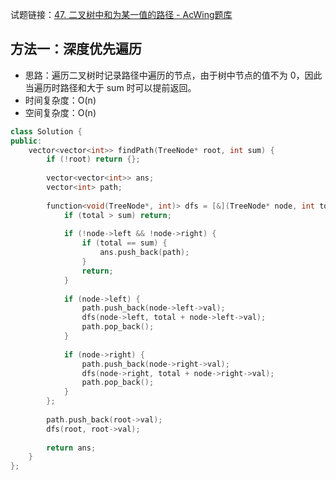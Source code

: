 试题链接：[47. 二叉树中和为某一值的路径 - AcWing题库](https://www.acwing.com/problem/content/description/45/)

## 方法一：深度优先遍历

- 思路：遍历二叉树时记录路径中遍历的节点，由于树中节点的值不为 0，因此当遍历时路径和大于 sum 时可以提前返回。
- 时间复杂度：O(n)
- 空间复杂度：O(n)

```cpp
class Solution {
public:
    vector<vector<int>> findPath(TreeNode* root, int sum) {
        if (!root) return {};
        
        vector<vector<int>> ans;
        vector<int> path;
        
        function<void(TreeNode*, int)> dfs = [&](TreeNode* node, int total) {
            if (total > sum) return;
            
            if (!node->left && !node->right) {
                if (total == sum) {
                    ans.push_back(path);
                }
                return;
            }
            
            if (node->left) {
                path.push_back(node->left->val);
                dfs(node->left, total + node->left->val);
                path.pop_back();
            }
            
            if (node->right) {
                path.push_back(node->right->val);
                dfs(node->right, total + node->right->val);
                path.pop_back();
            }
        };
        
        path.push_back(root->val);
        dfs(root, root->val);
        
        return ans;
    }
};
```
